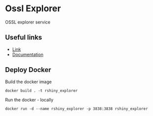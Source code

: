# Ossl Explorer

OSSL explorer service

## Useful links
* [Link](http://explorer.soilspectroscopy.org/)
* [Documentation](https://soilspectroscopy.github.io/ossl-manual/database.html#soillab-table)

## Deploy Docker
Build the docker image
```
docker build . -t rshiny_explorer
```

Run the docker - locally
```
docker run -d --name rshiny_explorer -p 3838:3838 rshiny_explorer
```